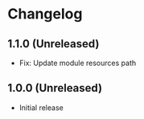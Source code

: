 Changelog
=========

1.1.0 (Unreleased)
-------------------------
- Fix: Update module resources path

1.0.0 (Unreleased)
------------------
- Initial release
